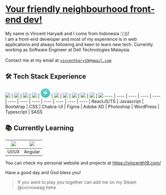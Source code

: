 # [Your friendly neighbourhood front-end dev!](https://vincenth19.com/)

My name is Vincent Haryadi and I come from Indonesia :indonesia:!
<br/>
I am a front-end developer and most of my experience is in web applications and always following and keen to learn new tech.
Currently working as Software Engineer at Dell Technologies Malaysia.
<br/><br/>
Contact me at my email at [`vincenthary19@gmail.com`](mailto:vincenthary19@gmail.com)

## 🛠️ Tech Stack Experience
<img height="30" src="https://upload.wikimedia.org/wikipedia/commons/a/a7/React-icon.svg"> | <img height="30" src="https://upload.wikimedia.org/wikipedia/commons/9/99/Unofficial_JavaScript_logo_2.svg"> | <img height="30" src="https://upload.wikimedia.org/wikipedia/commons/b/b2/Bootstrap_logo.svg"> | <img height="40" src="https://upload.wikimedia.org/wikipedia/commons/d/d5/CSS3_logo_and_wordmark.svg"> | <img height="30" src="https://raw.githubusercontent.com/chakra-ui/chakra-ui/4c63b82d8a0354f94fb7de9835564ccb83420b95/logo/logomark-colored.svg"> | <img height="30" src="https://upload.wikimedia.org/wikipedia/commons/3/33/Figma-logo.svg"> | <img height="30" src="https://upload.wikimedia.org/wikipedia/commons/c/c2/Adobe_XD_CC_icon.svg"> | <img height="30" src="https://upload.wikimedia.org/wikipedia/commons/a/af/Adobe_Photoshop_CC_icon.svg"> | <img height="30" src="https://upload.wikimedia.org/wikipedia/commons/0/0c/Wordpress_logo_8.png"> | <img height="30" src="https://iconape.com/wp-content/files/fh/110909/png/typescript.png"> | <img height="30" src="https://upload.wikimedia.org/wikipedia/commons/thumb/9/96/Sass_Logo_Color.svg/220px-Sass_Logo_Color.svg.png">
---- | ---- | ---- | ---- | ---- | ---- | ---- | ---- | ---- | ---- | ---- | ---- |
ReactJS/TS | Javascript | Bootstrap | CSS | Chakra-UI | Figma | Adobe XD | Photoshop | WordPress | Typescript | SASS

## :books: Currently Learning 
<img height="30" src="https://cdn-icons.flaticon.com/png/512/2546/premium/2546584.png?token=exp=1638978763~hmac=3db01f184e15a61413d543060178305f"> | <img height="30" src="https://iconape.com/wp-content/files/mm/370537/svg/angular-icon-logo-icon-png-svg.png">
---- | ---- | 
UI/UX | Angular

You can check my personal website and projects at https://vincenth19.com/

Have a good day and God bless you!

> If you want to play you together can add me on my Steam @corvoswag hehe
